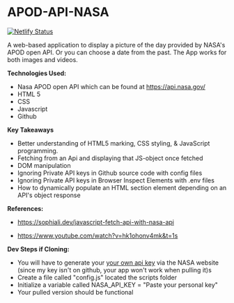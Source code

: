 # APOD-API-NASA

[![Netlify Status](https://api.netlify.com/api/v1/badges/434fa586-d65c-42e1-bf98-f988a3f6c29a/deploy-status)](https://app.netlify.com/sites/apod-api-application/deploys)

A web-based application to display a picture of the day provided by NASA's APOD open API. Or you can choose a date from the past. The App works for both images and videos.

**Technologies Used:**

- Nasa APOD open API which can be found at https://api.nasa.gov/
- HTML 5
- CSS
- Javascript
- Github

**Key Takeaways**

- Better understanding of HTML5 marking, CSS styling, & JavaScript programming.
- Fetching from an Api and displaying that JS-object once fetched
- DOM manipulation
- Ignoring Private API keys in Github source code with config files
- Ignoring Private API keys in Browser Inspect Elements with .env files
- How to dynamically populate an HTML section element depending on an API's object response

**References:**

- https://sophiali.dev/javascript-fetch-api-with-nasa-api

- https://www.youtube.com/watch?v=hk1ohonv4mk&t=1s

**Dev Steps if Cloning:**

- You will have to generate your [your own api key](https://api.nasa.gov/) via the NASA website (since my key isn't on github, your app won't work when pulling it)s
- Create a file called "config.js" located the scripts folder
- Initialize a variable called NASA_API_KEY = "Paste your personal key"
- Your pulled version should be functional
